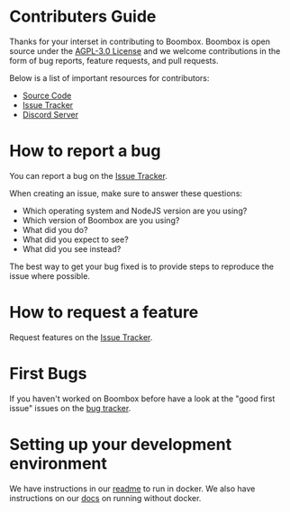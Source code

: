 # Contributers Guide

Thanks for your interset in contributing to Boombox. Boombox is open source under the [AGPL-3.0 License](https://github.com/Boombox-Discord/Boombox/blob/main/LICENSE) and we welcome contributions in the form of bug reports, feature requests, and pull requests. 

Below is a list of important resources for contributors:

 - [Source Code](https://github.com/Boombox-Discord/Boombox)
 - [Issue Tracker](https://github.com/Boombox-Discord/Boombox/issues)
 - [Discord Server]()

# How to report a bug

You can report a bug on the [Issue Tracker](https://github.com/Boombox-Discord/Boombox/issues).

When creating an issue, make sure to answer these questions:

 - Which operating system and NodeJS version are you using?
 - Which version of Boombox are you using?
 - What did you do?
 - What did you expect to see?
 - What did you see instead?

The best way to get your bug fixed is to provide steps to reproduce the issue where possible.

# How to request a feature

Request features on the [Issue Tracker](https://github.com/Boombox-Discord/Boombox/issues).

# First Bugs

If you haven't worked on Boombox before have a look at the "good first issue" issues on the [bug tracker](https://github.com/Boombox-Discord/Boombox/labels/good%20first%20issue).

# Setting up your development environment

We have instructions in our [readme](https://github.com/Boombox-Discord/Boombox/blob/main/readme.md) to run in docker. We also have instructions on our [docs](https://docs.boomboxdiscord.dev/) on running without docker.